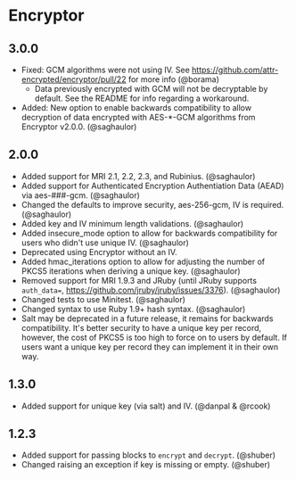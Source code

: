 # Encryptor #

## 3.0.0 ##

* Fixed: GCM algorithms were not using IV. See https://github.com/attr-encrypted/encryptor/pull/22 for more info (@borama)
    * Data previously encrypted with GCM will not be decryptable by default. See the README for info regarding a workaround.
* Added: New option to enable backwards compatibility to allow decryption of data encrypted with AES-*-GCM algorithms from Encryptor v2.0.0. (@saghaulor)

## 2.0.0 ##

* Added support for MRI 2.1, 2.2, 2.3, and Rubinius. (@saghaulor)
* Added support for Authenticated Encryption Authentiation Data (AEAD) via aes-###-gcm. (@saghaulor)
* Changed the defaults to improve security, aes-256-gcm, IV is required. (@saghaulor)
* Added key and IV minimum length validations. (@saghaulor)
* Added insecure_mode option to allow for backwards compatibility for users who didn't use unique IV. (@saghaulor)
* Deprecated using Encryptor without an IV.
* Added hmac_iterations option to allow for adjusting the number of PKCS5 iterations when deriving a unique key. (@saghaulor)
* Removed support for MRI 1.9.3 and JRuby (until JRuby supports `auth_data=`, https://github.com/jruby/jruby/issues/3376). (@saghaulor)
* Changed tests to use Minitest. (@saghaulor)
* Changed syntax to use Ruby 1.9+ hash syntax. (@saghaulor)
* Salt may be deprecated in a future release, it remains for backwards compatibility. It's better security to have a unique key per record, however, the cost of PKCS5 is too high to force on to users by default. If users want a unique key per record they can implement it in their own way.

## 1.3.0 ##

* Added support for unique key (via salt) and IV. (@danpal & @rcook)

## 1.2.3 ##

* Added support for passing blocks to `encrypt` and `decrypt`. (@shuber)
* Changed raising an exception if key is missing or empty. (@shuber)
